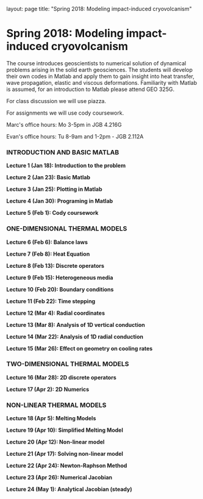 layout: page
title: "Spring 2018: Modeling impact-induced cryovolcanism"

# Spring 2018: Modeling impact-induced cryovolcanism 

The course introduces geoscientists to numerical solution of dynamical problems arising in the solid earth geosciences. The students will develop their own codes in Matlab and apply them to gain insight into heat transfer, wave propagation, elastic and viscous deformations. Familiarity with Matlab is assumed, for an introduction to Matlab please attend GEO 325G.

For class discussion we will use piazza.

For assignments we will use cody coursework.

Marc's office hours: Mo 3-5pm in JGB 4.216G 

Evan's office hours: Tu 8-9am and 1-2pm - JGB 2.112A

### INTRODUCTION AND BASIC MATLAB

**Lecture 1 (Jan 18): Introduction to the problem**

**Lecture 2 (Jan 23): Basic Matlab**

**Lecture 3 (Jan 25): Plotting in Matlab**

**Lecture 4 (Jan 30): Programing in Matlab**

**Lecture 5 (Feb 1): Cody coursework**

### ONE-DIMENSIONAL THERMAL MODELS
**Lecture 6 (Feb 6): Balance laws**

**Lecture 7 (Feb 8): Heat Equation**

**Lecture 8 (Feb 13): Discrete operators**

**Lecture 9 (Feb 15): Heterogeneous media**

**Lecture 10 (Feb 20): Boundary conditions**

**Lecture 11 (Feb 22): Time stepping**

**Lecture 12 (Mar 4): Radial coordinates**

**Lecture 13 (Mar 8): Analysis of 1D vertical conduction**

**Lecture 14 (Mar 22): Analysis of 1D radial conduction**

**Lecture 15 (Mar 26): Effect on geometry on cooling rates**

### TWO-DIMENSIONAL THERMAL MODELS
**Lecture 16 (Mar 28): 2D discrete operators**

**Lecture 17 (Apr 2): 2D Numerics**

### NON-LINEAR THERMAL MODELS
**Lecture 18 (Apr 5): Melting Models**

**Lecture 19 (Apr 10): Simplified Melting Model**

**Lecture 20 (Apr 12): Non-linear model**

**Lecture 21 (Apr 17): Solving non-linear model**

**Lecture 22 (Apr 24): Newton-Raphson Method**

**Lecture 23 (Apr 26): Numerical Jacobian**

**Lecture 24 (May 1): Analytical Jacobian (steady)**
